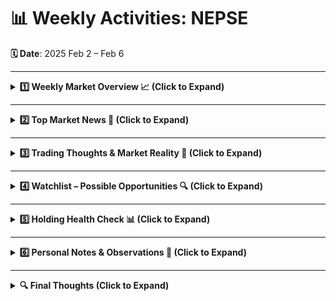 # **📊 Weekly Activities: NEPSE**
**🗓 Date**: 2025 Feb 2 – Feb 6

---

<details>
  <summary><strong>1️⃣ Weekly Market Overview 📈 (Click to Expand)</strong></summary>

  | **Day & Date**     | **NEPSE Index**           | **Performing Sectors**         | **Market Volume** | **Notes**                                      | **Images**                                                     |
  |--------------------|---------------------------|--------------------------------|-------------------|-----------------------------------------------|----------------------------------------------------------------|
  | **Sunday, Feb 2**  | **2727.58** 🔼 (Green)     | Microfinance, Mixed            | Above 10 Arab     | Strong sectoral move                           | [![Chart](images/uptrendicon.png)](images/NEPSE2025FEB04.png)   |
  | **Monday, Feb 3**  | **2730.58** 🔼 (Green)     | Microfinance, Mixed            | Above 10 Arab     | Slight upward momentum                         | ![Placeholder](images/uptrendicon.png)                         |
  | **Tuesday, Feb 4** | **2715.91** 🔽 (Red)       | Hydro, Others                  | 8.8 Arab          | Selling observed in Dev Bank, hotels, finance, manufacturing indices | [![Candlestick](images/downtrendicon.png)](images/NEPSE2025FEB04.png) |
  
</details>

---

<details>
  <summary><strong>2️⃣ Top Market News 📰 (Click to Expand)</strong></summary>

  | **Date**         | **Headline**                                                                                                  | **Impact on Market**                         |
  |------------------|---------------------------------------------------------------------------------------------------------------|----------------------------------------------|
  | **Jan 30, 2025** | *Rastra Bank governor’s statement: "Time sakiyo"*                                                            | Boosted microfinance stocks.                 |
  | **Feb 3, 2025**  | No significant news                                                                                           | Neutral impact.                              |
  | **Feb 4, 2025**  | SEBON approved a new mutual fund scheme — Machhapuchchhre Capital’s “MBL Equity Fund” (12 crore units issued)   | Expected to increase liquidity & investor activity. |
  
</details>

---

<details>
  <summary><strong>3️⃣ Trading Thoughts & Market Reality 💭 (Click to Expand)</strong></summary>

  | **Date**         | **What I Expected**                                                     | **What Actually Happened**                                                     | **Holding Performance**                                                     | **Portfolio**                                    |
  |------------------|-------------------------------------------------------------------------|---------------------------------------------------------------------------------|----------------------------------------------------------------------------|--------------------------------------------------|
  | **Feb 2, 2025**  | Bullish rally; expected strong portfolio gains.                        | Market opened bullish, yet my stocks lagged behind the overall trend.           | Microfinance boomed; hydro stocks underperformed (except NYADI).            | –                                                |
  | **Feb 3, 2025**  | Anticipated slight correction before market close.                     | Market closed positive with an inverted hammer pattern observed.               | BHPL performed well; hydro sector mixed; portfolio had mixed results (2 stocks positive). | –                                                |
  | **Feb 4, 2025**  | Expected a correction at resistance; hydro stocks to perform well on a downtrend. | Market corrected in Dev, Finance sectors—surprisingly as anticipated.            | Increased fear at MEHL and slight concern at NYADI, BHPL; overall portfolio +54,423. | [![Portfolio](images/portfolioicon.png)](images/PORTFOLIO2025FEB04.png)   |
  
</details>

---

<details>
  <summary><strong>4️⃣ Watchlist – Possible Opportunities 🔍 (Click to Expand)</strong></summary>

  | **Stock**   | **Signal Type**              | **New Company?** | **Low Cap?** | **Demand Zone Retest?** | **HH & HL?**  | **Updated**    | **Chart**                                                     |
  |-------------|------------------------------|------------------|--------------|-------------------------|---------------|----------------|----------------------------------------------------------------|
  | **NICLBSL** | Change of Polarity           | ❌ No            | ❌ No       | ✅ Yes                  | 🔸 Slightly   | Jan 27, 2025   | [![😎 Watchlist Icon](images/watchlisticon.png)](images/niclbsl%20watchlist.png) |
  
> *Click the 😎 icon to view the full chart.*
  
</details>

---

<details>
  <summary><strong>5️⃣ Holding Health Check 📊 (Click to Expand)</strong></summary>

  | **Stock** | **Current Trend**           | **Scaling Out Plan**                   | **Adding Position?**          | **Other Notes**               |
  |-----------|-----------------------------|----------------------------------------|-------------------------------|-------------------------------|
  | **MEHL**  | Maintaining HH/HL.          | Exit when the latest swing breaks.      | No new entries; already added. | Watching for a strong rally.  |
  | **BHPL**  | Maintaining HH/HL.          | Exit on the latest swing break.          | No new entries; already added. | Monitoring overall performance.|
  | **GCIL**  | Maintaining HH/HL.          | Exit on the latest swing break.          | No new entries; already added. | Watch for consolidation.      |
  | **HHL**   | Maintaining HH/HL.          | Exit on the latest swing break.          | No new entries; already added. | Tracking for breakout signals.|
  | **NYADI** | Maintaining HH/HL.          | Exit on the latest swing break.          | No new entries; already added. | Potential for a recovery rally.|
  | **PHCL**  | Maintaining HH/HL.          | Exit on the latest swing break.          | No new entries; already added. | Watching for volume increase. |
  
</details>

---

<details>
  <summary><strong>6️⃣ Personal Notes & Observations 📝 (Click to Expand)</strong></summary>

- **Market Sentiment**: Shifted due to the governor’s statement.  
- **Microfinance**: On fire! Most companies hit the circuit breaker — 🔥 intense action.  
- **Risk Management**: Need to fine-tune stop-loss adjustments.  
- **Hydro Stocks**: Generally struggling, with the exception of NYADI.
  
</details>

---

<details>
  <summary><strong>🔍 Final Thoughts (Click to Expand)</strong></summary>

- Keep an eye on **volume spikes** for breakout confirmation.  
- Reassess **sector rotation** to catch emerging trends early.  
- Don’t chase **FOMO** — stick to planned entries and stay disciplined!

</details>
